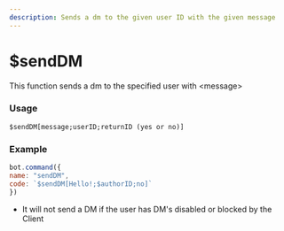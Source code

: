```yaml
---
description: Sends a dm to the given user ID with the given message
---
```


# $sendDM

This function sends a dm to the specified user with &lt;message&gt;


### Usage

```text
$sendDM[message;userID;returnID (yes or no)]
```

### Example


```javascript
bot.command({
name: "sendDM",
code: `$sendDM[Hello!;$authorID;no]`
})
```

- It will not send a DM if the user has DM's disabled or blocked by the Client
